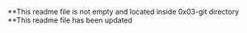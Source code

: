 **This readme file is not empty and located inside 0x03-git directory
**This readme file has been updated
